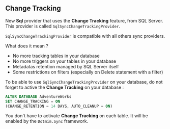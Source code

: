 ## Change Tracking

New **Sql** provider that uses the **Change Tracking** feature, from SQL Server.
This provider is called `SqlSyncChangeTrackingProvider`.

`SqlSyncChangeTrackingProvider` is compatible with all others sync providers.

What does it mean ?
- No more tracking tables in your database
- No more triggers on your tables in your database
- Metadatas retention managed by SQL Server itself 
- Some restrictions on filters (especially on Delete statement with a filter)

To be able to use `SqlSyncChangeTrackingProvider` on your database, do not forget to active the **Change Tracking** on your database :

``` SQL
ALTER DATABASE AdventureWorks  
SET CHANGE_TRACKING = ON  
(CHANGE_RETENTION = 14 DAYS, AUTO_CLEANUP = ON)  
```

You don't have to activate **Change Tracking** on each table. It will be enabled by the `Dotmim.Sync` framework.

